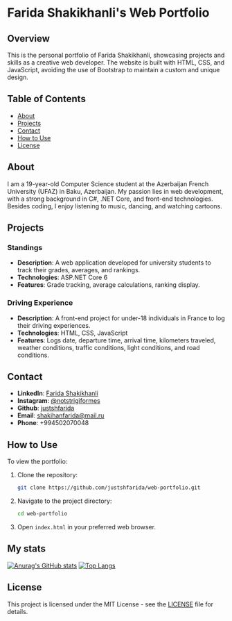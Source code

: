 # Farida Shakikhanli's Web Portfolio

## Overview

This is the personal portfolio of Farida Shakikhanli, showcasing projects and skills as a creative web developer. The website is built with HTML, CSS, and JavaScript, avoiding the use of Bootstrap to maintain a custom and unique design.

## Table of Contents

- [About](#about)
- [Projects](#projects)
- [Contact](#contact)
- [How to Use](#how-to-use)
- [License](#license)

## About

I am a 19-year-old Computer Science student at the Azerbaijan French University (UFAZ) in Baku, Azerbaijan. My passion lies in web development, with a strong background in C#, .NET Core, and front-end technologies. Besides coding, I enjoy listening to music, dancing, and watching cartoons.

## Projects

### Standings

- **Description**: A web application developed for university students to track their grades, averages, and rankings.
- **Technologies**: ASP.NET Core 6
- **Features**: Grade tracking, average calculations, ranking display.

### Driving Experience

- **Description**: A front-end project for under-18 individuals in France to log their driving experiences.
- **Technologies**: HTML, CSS, JavaScript
- **Features**: Logs date, departure time, arrival time, kilometers traveled, weather conditions, traffic conditions, light conditions, and road conditions.

## Contact

- **LinkedIn**: [Farida Shakikhanli](https://www.linkedin.com/in/farida-shakikhanli-2b161428a/)
- **Instagram**: [@notstrigiformes](https://www.instagram.com/notstrigiformes/)
- **Github**: [justshfarida](https://github.com/justshfarida)
- **Email**: [shakihanfarida@mail.ru](mailto:shakihanfarida@mail.ru)
- **Phone**: +994502070048

## How to Use

To view the portfolio:

1. Clone the repository:
    ```sh
    git clone https://github.com/justshfarida/web-portfolio.git
    ```
2. Navigate to the project directory:
    ```sh
    cd web-portfolio
    ```
3. Open `index.html` in your preferred web browser.
## My stats
[![Anurag's GitHub stats](https://github-readme-stats.vercel.app/api?username=justshfarida)](https://github.com/anuraghazra/github-readme-stats)
[![Top Langs](https://github-readme-stats.vercel.app/api/top-langs/?username=justshfarida)](https://github.com/anuraghazra/github-readme-stats)

## License

This project is licensed under the MIT License - see the [LICENSE](LICENSE) file for details.
